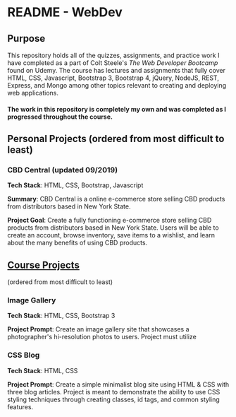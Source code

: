 # README - WebDev

## Purpose
This repository holds all of the quizzes, assignments, and practice work I have completed as a part of Colt Steele's
*The Web Developer Bootcamp* found on Udemy. The course has lectures and assignments that fully cover HTML, CSS, Javascript, Bootstrap 3, Bootstrap 4, jQuery, NodeJS, REST, Express, and Mongo among other topics relevant to creating and deploying web applications.


#### The work in this repository is completely my own and was completed as I progressed throughout the course.

## Personal Projects (ordered from most difficult to least)
### CBD Central (updated 09/2019)
**Tech Stack**: HTML, CSS, Bootstrap, Javascript

**Summary**: CBD Central is a online e-commerce store selling CBD products from distributors based in New York State.

**Project Goal**: Create a fully functioning e-commerce store selling CBD products from distributors based in New York State. Users will be able to create an account, browse inventory, save items to a wishlist, and learn about the many benefits of using CBD products.


## [Course Projects](https://github.com/Aaivazi000/WebDev/tree/master/Assignments "Course Projects")
(ordered from most difficult to least)

### Image Gallery
**Tech Stack**: HTML, CSS, Bootstrap 3

**Project Prompt**: Create an image gallery site that showcases a photographer's hi-resolution photos to users. Project must utilize


### CSS Blog
**Tech Stack**: HTML, CSS

**Project Prompt**: Create a simple minimalist blog site using HTML & CSS with three blog articles. Project is meant to demonstrate the ability to use CSS styling techniques through creating classes, id tags, and common styling features.
